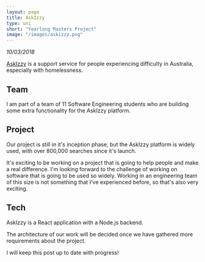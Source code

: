 ```yaml
---
layout: page
title: AskIzzy
type: uni
short: "Yearlong Masters Project"
image: "/images/askizzy.png"
---
```


*10/03/2018*

[AskIzzy](https://askizzy.org.au/) is a support service for people experiencing
difficulty in Australia, especially with homelessness.

## Team

I am part of a team of 11 Software Engineering students who are building some
extra functionality for the AskIzzy platform.

## Project

Our project is still in it's inception phase, but the AskIzzy platform is
widely used, with over 800,000 searches since it's launch.

It's exciting to be working on a project that is going to help people and make
a real difference. I'm looking forward to the challenge of working on software
that is going to be used so widely. Working in an engineering team of this
size is not something that I've experienced before, so that's also very
exciting.

## Tech

AskIzzy is a React application with a Node.js backend.

The architecture of our work will be decided once we have gathered more
requirements about the project.

I will keep this post up to date with progress!
